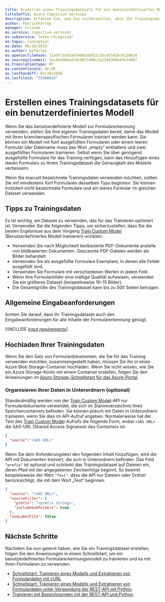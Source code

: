 ```yaml
---
title: Erstellen eines Trainingsdatasets für ein benutzerdefiniertes Modell – Formularerkennung
titleSuffix: Azure Cognitive Services
description: Erfahren Sie, wie Sie sicherstellen, dass Ihr Trainingsdataset für das Trainieren eines Formularerkennungsmodells optimiert ist.
author: PatrickFarley
manager: nitinme
ms.service: cognitive-services
ms.subservice: forms-recognizer
ms.topic: conceptual
ms.date: 06/19/2019
ms.author: pafarley
ms.openlocfilehash: 71ad7c5dd3ad74082da552cd3c45142bc0c2d624
ms.sourcegitcommit: 2ec4b3d0bad7dc0071400c2a2264399e4fe34897
ms.translationtype: HT
ms.contentlocale: de-DE
ms.lasthandoff: 03/28/2020
ms.locfileid: "75380625"
---
```

# <a name="build-a-training-data-set-for-a-custom-model"></a>Erstellen eines Trainingsdatasets für ein benutzerdefiniertes Modell

Wenn Sie das benutzerdefinierte Modell zur Formularerkennung verwenden, stellen Sie Ihre eigenen Trainingsdaten bereit, damit das Modell mit Ihren branchenspezifischen Formularen trainiert werden kann. Sie können ein Modell mit fünf ausgefüllten Formularen oder einem leeren Formular (der Dateiname muss das Wort „empty“ enthalten) und zwei ausgefüllten Formularen trainieren. Selbst wenn Sie über genügend ausgefüllte Formulare für das Training verfügen, kann das Hinzufügen eines leeren Formulars zu Ihrem Trainingsdataset die Genauigkeit des Modells verbessern.

Wenn Sie manuell bezeichnete Trainingsdaten verwenden möchten, sollten Sie mit mindestens fünf Formularen desselben Typs beginnen. Sie können trotzdem nicht bezeichnete Formulare und ein leeres Formular im gleichen Dataset verwenden.

## <a name="training-data-tips"></a>Tipps zu Trainingsdaten

Es ist wichtig, ein Dataset zu verwenden, das für das Trainieren optimiert ist. Verwenden Sie die folgenden Tipps, um sicherzustellen, dass Sie die besten Ergebnisse aus dem Vorgang [Train Custom Model](https://westus2.dev.cognitive.microsoft.com/docs/services/form-recognizer-api-v2-preview/operations/TrainCustomModelAsync) (Benutzerdefiniertes Modell trainieren)-erzielen:

* Verwenden Sie nach Möglichkeit textbasierte PDF-Dokumente anstelle von bildbasierten Dokumenten. Gescannte PDF-Dateien werden als Bilder behandelt.
* Verwenden Sie als ausgefüllte Formulare Exemplare, in denen alle Felder ausgefüllt sind.
* Verwenden Sie Formulare mit verschiedenen Werten in jedem Feld.
* Wenn Ihre Formularbilder eine mäßige Qualität aufweisen, verwenden Sie ein größeres Dataset (beispielsweise 10–15 Bilder).
* Die Gesamtgröße des Trainingsdataset kann bis zu 500 Seiten betragen.

## <a name="general-input-requirements"></a>Allgemeine Eingabeanforderungen

Achten Sie darauf, dass Ihr Trainingsdataset auch den Eingabeanforderungen für alle Inhalte der Formularerkennung genügt. 

[!INCLUDE [input requirements](./includes/input-requirements.md)]

## <a name="upload-your-training-data"></a>Hochladen Ihrer Trainingsdaten

Wenn Sie den Satz von Formulardokumenten, die Sie für das Training verwenden möchten, zusammengestellt haben, müssen Sie ihn in einen Azure Blob Storage-Container hochladen. Wenn Sie nicht wissen, wie Sie ein Azure Storage-Konto mit einem Container erstellen, folgen Sie den Anweisungen im [Azure Storage-Schnellstart für das Azure-Portal](https://docs.microsoft.com/azure/storage/blobs/storage-quickstart-blobs-portal).

### <a name="organize-your-data-in-subfolders-optional"></a>Organisieren Ihrer Daten in Unterordnern (optional)

Standardmäßig werden von der [Train Custom Model](https://westus2.dev.cognitive.microsoft.com/docs/services/form-recognizer-api-v2-preview/operations/TrainCustomModelAsync)-API nur Formulardokumente verwendet, die sich im Stammverzeichnis Ihres Speichercontainers befinden. Sie können jedoch mit Daten in Unterordnern trainieren, wenn Sie dies im API-Aufruf angeben. Normalerweise hat der Text des [Train Custom Model](https://westus2.dev.cognitive.microsoft.com/docs/services/form-recognizer-api-v2-preview/operations/TrainCustomModelAsync)-Aufrufs die folgende Form, wobei `<SAS URL>` die SAS-URL (Shared Access Signature) des Containers ist:

```json
{
  "source":"<SAS URL>"
}
```

Wenn Sie dem Anforderungstext den folgenden Inhalt hinzufügen, wird die API mit Dokumenten trainiert, die sich in Unterordnern befinden. Das Feld `"prefix"` ist optional und schränkt das Trainingsdataset auf Dateien ein, deren Pfad mit der angegebenen Zeichenfolge beginnt. So bewirkt beispielsweise der Wert `"Test"`, dass die API nur Dateien oder Ordner berücksichtigt, die mit dem Wort „Test“ beginnen.

```json
{
  "source": "<SAS URL>",
  "sourceFilter": {
    "prefix": "<prefix string>",
    "includeSubFolders": true
  },
  "useLabelFile": false
}
```

## <a name="next-steps"></a>Nächste Schritte

Nachdem Sie nun gelernt haben, wie Sie ein Trainingsdataset erstellen, folgen Sie den Anweisungen in einem Schnellstart, um ein benutzerdefiniertes Formularerkennungsmodell zu trainieren und es mit Ihren Formularen zu verwenden.

* [Schnellstart: Trainieren eines Modells und Extrahieren von Formulardaten mit cURL](./quickstarts/curl-train-extract.md)
* [Schnellstart: Trainieren eines Modells und Extrahieren von Formulardaten unter Verwendung der REST-API mit Python](./quickstarts/python-train-extract.md)
* [Trainieren mit Bezeichnungen mit der REST-API und Python](./quickstarts/python-labeled-data.md)